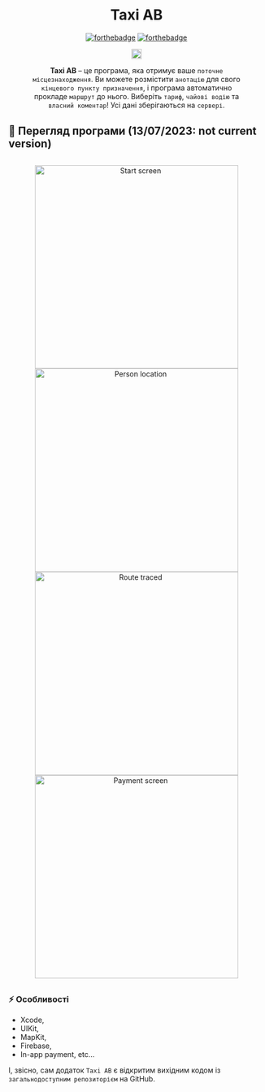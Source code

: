<div align="center" style="margin: 30px;">
<h1>Taxi AB</h1>

[![forthebadge](http://forthebadge.com/images/badges/made-with-swift.svg)](http://forthebadge.com)
[![forthebadge](http://forthebadge.com/images/badges/built-with-love.svg)](http://forthebadge.com)

<a href="https://github.com/skxnz/Taxi-App/blob/skxnz-patch-1/readMe/README%20RUS.md">
    <img height="20px" src="https://img.shields.io/badge/RU-flag.svg?color=555555&style=flat-square&logo=data:image/svg+xml;base64,PHN2ZyB4bWxucz0iaHR0cDovL3d3dy53My5vcmcvMjAwMC9zdmciIHZpZXdCb3g9IjAgMCA0NTAgMzAwIj4NCjxwYXRoIGZpbGw9IiNmZmYiIGQ9Im0wLDBoNDUwdjEwMGgtNDUweiIvPg0KPHBhdGggZmlsbD0iIzAwZiIgZD0ibTAsMTAwaDQ1MHYxMDBoLTQ1MHoiLz4NCjxwYXRoIGZpbGw9IiNmMDAiIGQ9Im0wLDIwMGg0NTB2MTAwaC00NTB6Ii8+DQo8L3N2Zz4NCg==">
</a>

**Taxi AB** – це програма, яка отримує ваше `поточне місцезнаходження`. Ви можете розмістити `анотацію` для свого `кінцевого пункту призначення`, і програма автоматично прокладе `маршрут` до нього. Виберіть `тариф`, `чайові водію` та `власний коментар`! Усі дані зберігаються на `сервері`.
</div>
<h2>👀 Перегляд програми (13/07/2023: not current version)</h2>
<div align="center" style="margin: 30px;">
  <img height="400" src="https://github.com/skxnz/Taxi-App/blob/skxnz-patch-1/App-preview-Images/Start-screen.png" alt="Start screen">
  <img height="400" src="https://github.com/skxnz/Taxi-App/blob/skxnz-patch-1/App-preview-Images/Person-location.png" alt="Person location">
  <img height="400" src="https://github.com/skxnz/Taxi-App/blob/skxnz-patch-1/App-preview-Images/Route-traced.png" alt="Route traced">
  <img height="400" src="https://github.com/skxnz/Taxi-App/blob/skxnz-patch-1/App-preview-Images/Payment-screen.png" alt="Payment screen">
</div>
<h3>⚡️ Особливості</h3>
<ul>
<li> Xcode,</li>
<li> UIKit,</li>
<li> MapKit,</li>
<li> Firebase,</li>
<li> In-app payment, etc...</li>
</ul>

І, звісно, сам додаток `Taxi AB` є відкритим вихідним кодом із `загальнодоступним репозиторієм` на GitHub.
